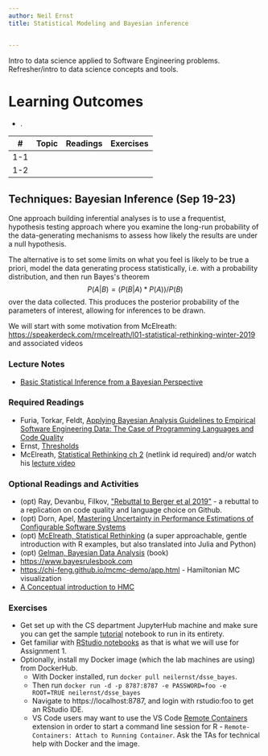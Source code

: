```yaml
---
author: Neil Ernst
title: Statistical Modeling and Bayesian inference


---
```


Intro to data science applied to Software Engineering problems. Refresher/intro to data science concepts and tools. 

# Learning Outcomes

- .

| #    | Topic | Readings | Exercises |
| ---- | ----- | -------- | --------- |
| 1-1  |       |          |           |
| 1-2  |       |          |           |

## Techniques: Bayesian Inference (Sep 19-23)

One approach building inferential analyses is to use a frequentist, hypothesis testing approach where you examine the long-run probability of the data-generating mechanisms to assess how likely the results are under a null hypothesis.

The alternative is to set some limits on what you feel is likely to be true a priori, model the data generating process statistically, i.e. with a probability distribution, and then run Bayes's theorem $$P(A|B) = (P(B|A) * P(A))/P(B)$$ over the data collected. This produces the posterior probability of the parameters of interest, allowing for inferences to be drawn. 

We will start with some motivation from McElreath: https://speakerdeck.com/rmcelreath/l01-statistical-rethinking-winter-2019 and associated videos

### Lecture Notes

* [Basic Statistical Inference from a  Bayesian Perspective](slides/bayes.md)

### Required Readings

* Furia, Torkar, Feldt, [Applying Bayesian Analysis Guidelines to Empirical Software Engineering Data: The Case of Programming Languages and Code Quality](https://arxiv.org/abs/2101.12591)
* Ernst, [Thresholds](https://arxiv.org/abs/1804.02443)
* McElreath, [Statistical Rethinking ch 2](https://learning-oreilly-com.ezproxy.library.uvic.ca/library/view/statistical-rethinking-2nd/9780429639142/xhtml/10_Chapter02.xhtml) (netlink id required) and/or watch his [lecture video](https://www.youtube.com/watch?v=4WVelCswXo4)

### Optional Readings and Activities

* (opt) Ray, Devanbu, Filkov, ["Rebuttal to Berger et al 2019"](https://arxiv.org/abs/1911.07393) - a rebuttal to a replication on code quality and language choice on Github.
* (opt) Dorn, Apel, [Mastering Uncertainty in Performance Estimations of Configurable Software Systems](https://ieeexplore.ieee.org/stamp/stamp.jsp?arnumber=9286072) 
* (opt) [McElreath, Statistical Rethinking](https://xcelab.net/rm/statistical-rethinking/) (a super approachable, gentle introduction with R examples, but also translated into Julia and Python)
* (opt) [Gelman, Bayesian Data Analysis](http://www.stat.columbia.edu/~gelman/book/) (book)
* https://www.bayesrulesbook.com
* https://chi-feng.github.io/mcmc-demo/app.html - Hamiltonian MC visualization
* [A Conceptual introduction to HMC](https://arxiv.org/pdf/1701.02434.pdf)

### Exercises

* Get set up with the CS department JupyterHub machine and make sure you can get the sample [tutorial](https://github.com/torkar/icse_tutorial) notebook to run in its entirety.
* Get familiar with [RStudio notebooks](https://blog.rstudio.com/2016/10/05/r-notebooks/) as that is what we will use for Assignment 1.  
* Optionally, install my Docker image (which the lab machines are using) from DockerHub.
  * With Docker installed, run `docker pull neilernst/dsse_bayes`. 
  * Then run `docker run -d -p 8787:8787 -e PASSWORD=foo -e ROOT=TRUE neilernst/dsse_bayes`
  * Navigate to https://localhost:8787, and login with rstudio:foo to get an RStudio IDE.
  * VS Code users may want to use the VS Code [Remote Containers](https://code.visualstudio.com/docs/remote/containers) extension in order to start a command line session for R - `Remote-Containers: Attach to Running Container`. Ask the TAs for technical help with Docker and the image.